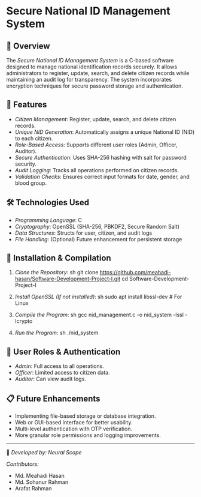 # Secure National ID Management System

## 📌 Overview
The *Secure National ID Management System* is a C-based software designed to manage national identification records securely. 
It allows administrators to register, update, search, and delete citizen records while maintaining an audit log for transparency. 
The system incorporates encryption techniques for secure password storage and authentication.

## 📑 Features
- *Citizen Management*: Register, update, search, and delete citizen records.
- *Unique NID Generation*: Automatically assigns a unique National ID (NID) to each citizen.
- *Role-Based Access*: Supports different user roles (Admin, Officer, Auditor).
- *Secure Authentication*: Uses SHA-256 hashing with salt for password security.
- *Audit Logging*: Tracks all operations performed on citizen records.
- *Validation Checks*: Ensures correct input formats for date, gender, and blood group.

## 🛠 Technologies Used
- *Programming Language*: C
- *Cryptography*: OpenSSL (SHA-256, PBKDF2, Secure Random Salt)
- *Data Structures*: Structs for user, citizen, and audit logs
- *File Handling*: (Optional) Future enhancement for persistent storage

## 📌 Installation & Compilation
1. *Clone the Repository*:
   sh
   git clone https://github.com/meahadi-hasan/Software-Development-Project-I.git
   cd Software-Development-Project-I
   
2. *Install OpenSSL (If not installed)*:
   sh
   sudo apt install libssl-dev  # For Linux
   
3. *Compile the Program*:
   sh
   gcc nid_management.c -o nid_system -lssl -lcrypto
   
4. *Run the Program*:
   sh
   ./nid_system
   

## 🔐 User Roles & Authentication
- *Admin*: Full access to all operations.
- *Officer*: Limited access to citizen data.
- *Auditor*: Can view audit logs.


## 📋 Future Enhancements
- Implementing file-based storage or database integration.
- Web or GUI-based interface for better usability.
- Multi-level authentication with OTP verification.
- More granular role permissions and logging improvements.


---
📌 *Developed by: Neural Scope*

*Contributors:*
- Md. Meahadi Hasan
- Md. Sohanur Rahman
- Arafat Rahman
